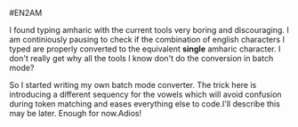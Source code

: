 
#EN2AM

I found typing amharic with the current tools very boring and discouraging. I
am continiously pausing to check if the combination of english characters I
typed are properly converted to the equivalent **single** amharic character.
I don't really get why all the tools I know don't do the conversion in batch mode?

So I started writing my own batch mode converter. The trick here is introducing
a different sequency for the vowels which will avoid confusion during token
matching and eases everything else to code.I'll describe this may be later. Enough for now.Adios!
